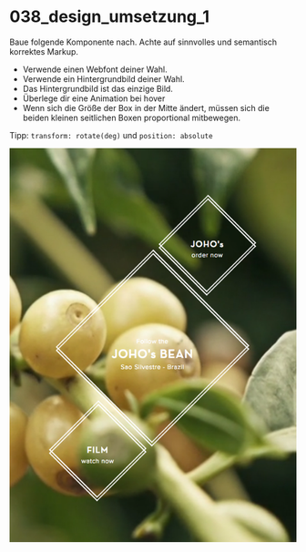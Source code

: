 # 038_design_umsetzung_1

Baue folgende Komponente nach. Achte auf sinnvolles und semantisch korrektes Markup.

* Verwende einen Webfont deiner Wahl.
* Verwende ein Hintergrundbild deiner Wahl.
* Das Hintergrundbild ist das einzige Bild.
* Überlege dir eine Animation bei hover
* Wenn sich die Größe der Box in der Mitte ändert, müssen sich die beiden kleinen seitlichen Boxen proportional mitbewegen. 

Tipp: `transform: rotate(deg)` und `position: absolute`

![vorlage.png](vorlage.png)

